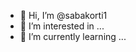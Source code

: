 - 👋 Hi, I’m @sabakorti1
- 👀 I’m interested in ...
- 🌱 I’m currently learning ...



<!---
sabakorti1/sabakorti1 is a ✨ special ✨ repository because its `README.md` (this file) appears on your GitHub profile.
You can click the Preview link to take a look at your changes.
--->
